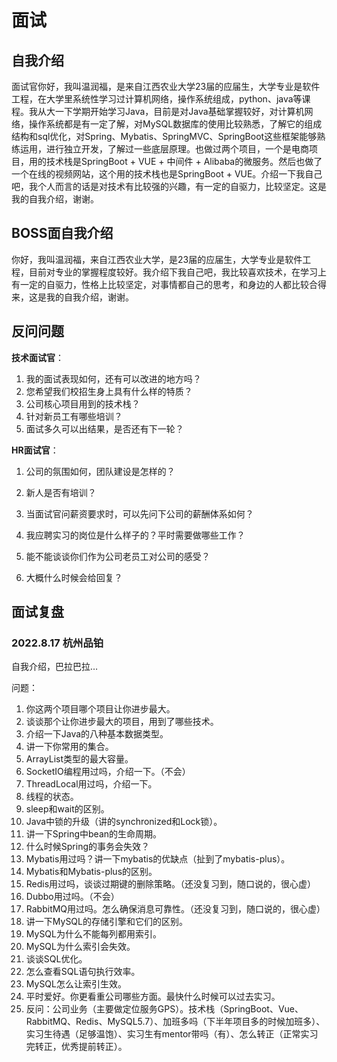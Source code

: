 # 面试



## 自我介绍

面试官你好，我叫温润福，是来自江西农业大学23届的应届生，大学专业是软件工程，在大学里系统性学习过计算机网络，操作系统组成，python、java等课程。我从大一下学期开始学习Java，目前是对Java基础掌握较好，对计算机网络，操作系统都是有一定了解，对MySQL数据库的使用比较熟悉，了解它的组成结构和sql优化，对Spring、Mybatis、SpringMVC、SpringBoot这些框架能够熟练运用，进行独立开发，了解过一些底层原理。也做过两个项目，一个是电商项目，用的技术栈是SpringBoot + VUE + 中间件 + Alibaba的微服务。然后也做了一个在线的视频网站，这个用的技术栈也是SpringBoot + VUE。介绍一下我自己吧，我个人而言的话是对技术有比较强的兴趣，有一定的自驱力，比较坚定。这是我的自我介绍，谢谢。



## BOSS面自我介绍

你好，我叫温润福，来自江西农业大学，是23届的应届生，大学专业是软件工程，目前对专业的掌握程度较好。我介绍下我自己吧，我比较喜欢技术，在学习上有一定的自驱力，性格上比较坚定，对事情都自己的思考，和身边的人都比较合得来，这是我的自我介绍，谢谢。



## 反问问题

**技术面试官**：

1. 我的面试表现如何，还有可以改进的地方吗？
2. 您希望我们校招生身上具有什么样的特质？
3. 公司核心项目用到的技术栈？
4. 针对新员工有哪些培训？
5. 面试多久可以出结果，是否还有下一轮？

**HR面试官**：

1. 公司的氛围如何，团队建设是怎样的？

2. 新人是否有培训？

5. 当面试官问薪资要求时，可以先问下公司的薪酬体系如何？

6. 我应聘实习的岗位是什么样子的？平时需要做哪些工作？

5. 能不能谈谈你们作为公司老员工对公司的感受？

6. 大概什么时候会给回复？

   

## 面试复盘

### 2022.8.17 杭州品铂

自我介绍，巴拉巴拉…

问题：

1. 你这两个项目哪个项目让你进步最大。
2. 谈谈那个让你进步最大的项目，用到了哪些技术。
3. 介绍一下Java的八种基本数据类型。
4. 讲一下你常用的集合。
5. ArrayList类型的最大容量。
6. SocketIO编程用过吗，介绍一下。（不会）
7. ThreadLocal用过吗，介绍一下。
8. 线程的状态。
9. sleep和wait的区别。
10. Java中锁的升级（讲的synchronized和Lock锁）。
11. 讲一下Spring中bean的生命周期。
12. 什么时候Spring的事务会失效？
13. Mybatis用过吗？讲一下mybatis的优缺点（扯到了mybatis-plus）。
14. Mybatis和Mybatis-plus的区别。
15. Redis用过吗，谈谈过期键的删除策略。（还没复习到，随口说的，很心虚）
16. Dubbo用过吗。（不会）
17. RabbitMQ用过吗。怎么确保消息可靠性。（还没复习到，随口说的，很心虚）
18. 讲一下MySQL的存储引擎和它们的区别。
19. MySQL为什么不能每列都用索引。
20. MySQL为什么索引会失效。
21. 谈谈SQL优化。
22. 怎么查看SQL语句执行效率。
23. MySQL怎么让索引生效。
24. 平时爱好。你更看重公司哪些方面。最快什么时候可以过去实习。
25. 反问：公司业务（主要做定位服务GPS）。技术栈（SpringBoot、Vue、RabbitMQ、Redis、MySQL5.7）、加班多吗（下半年项目多的时候加班多）、实习生待遇（足够温饱）、实习生有mentor带吗（有）、怎么转正（正常实习完转正，优秀提前转正）。

